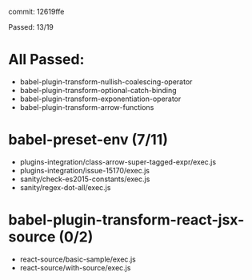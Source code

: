 commit: 12619ffe

Passed: 13/19

# All Passed:
* babel-plugin-transform-nullish-coalescing-operator
* babel-plugin-transform-optional-catch-binding
* babel-plugin-transform-exponentiation-operator
* babel-plugin-transform-arrow-functions


# babel-preset-env (7/11)
* plugins-integration/class-arrow-super-tagged-expr/exec.js
* plugins-integration/issue-15170/exec.js
* sanity/check-es2015-constants/exec.js
* sanity/regex-dot-all/exec.js

# babel-plugin-transform-react-jsx-source (0/2)
* react-source/basic-sample/exec.js
* react-source/with-source/exec.js

